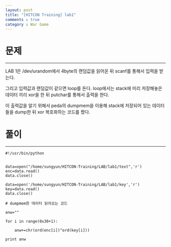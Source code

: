```yaml
---
layout: post
title: "[HITCON Training] lab1"
comments : true
category : War Game
---
```


# 문제 
***
LAB 1은 /dev/urandom에서 4byte의 랜덤값을 읽어온 뒤 scanf를 통해서 입력을 받는다.

그리고 입력값과 랜덤값이 같으면 loop를 돈다. loop에서는 stack에 미리 저장해놓은 데이터 끼리 xor을 한 뒤 putchar를 통해서 출력을 한다. 

이 출력값을 알기 위해서 peda의 dumpmem을 이용해 stack에 저장되어 있는 데이터들을 dump한 뒤 xor 복호화하는 코드를 짰다.


# 풀이
***
```
#!/usr/bin/python


data=open("/home/sungyun/HITCON-Training/LAB/lab1/text",'r')
enc=data.read()
data.close()

data=open('/home/sungyun/HITCON-Training/LAB/lab1/key','r')
key=data.read()
data.close()

# dumpmem한 데이터 읽어오는 코드

anw=""

for i in range(0x30+1):

	anw+=chr(ord(enc[i])^ord(key[i]))

print anw

```

